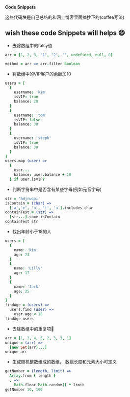**Code Snippets**

这些代码块是自己总结的和网上博客里面摘抄下的(coffee写法)


## wish these code Snippets will helps :smile:

- 去除数组中的falsy值
```coffee
arr = [1, 2, 3, "1", "2", "", undefined, null, 0]

method = arr => arr.filter Boolean
```

- 将数组中的VIP客户的余额加10
```coffee
users = [
  {
    username: 'kim'
    isVIP: true
    balance: 20
  }
  {
    username: 'tom'
    isVIP: false
    balance: 30
  }
  {
    username: 'steph'
    isVIP: true
    balance: 30
  }
]
users.map (user) =>
  {
    user...
    balance: user.balance + 10
  } if user.isVIP?
```

- 判断字符串中是否含有某些字母(例如元音字母)
```coffee
str = 'hdjrwqpi'
isContain = (char) =>
  ['a','e', 'o', 'i', 'u'].includes char
containTest = (str) =>
  [str...].some isContain
containTest str
```

- 找出年龄小于18的人
```coffee
users = [
  {
    name: 'kim'
    age: 23
  }
  {
    name: 'Lilly'
    age: 17
  }
  {
    name: 'Jack'
    age: 25
  }
]
findAge = (users) =>
  users.find (user) =>
    user.age < 18
findAge users
```

- 去除数组中的重复项
```coffee
arr = [1, 2, 4, 5, 2, 3, 3, 1]
unique = (arr) =>
  [new Set(arr)...]
unique arr
```

- 生成随机整数组成的数组， 数组长度和元素大小可定义
```coffee
getNumber = (length, limit) =>
  Array.from { length }
  , => 
    Math.floor Math.random() * limit
getNumber 10, 100
```

  